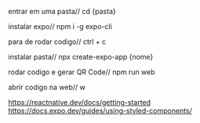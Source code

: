 entrar em uma pasta//
cd {pasta}

instalar expo// npm i -g expo-cli

para de rodar codigo//
ctrl + c

instalar pasta//
npx create-expo-app {nome}

rodar codigo e gerar QR Code//
npm run web

abrir codigo na web//
w

https://reactnative.dev/docs/getting-started
https://docs.expo.dev/guides/using-styled-components/
